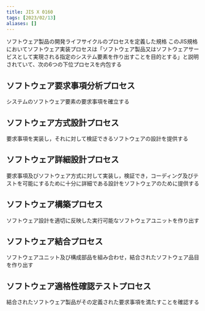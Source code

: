 ```yaml
---
title: JIS X 0160
tags: [2023/02/13]
aliases: []
---
```


ソフトウェア製品の開発ライフサイクルのプロセスを定義した規格
このJIS規格においてソフトウェア実装プロセスは「ソフトウェア製品又はソフトウェアサービスとして実現される指定のシステム要素を作り出すことを目的とする」と説明されていて、次の6つの下位プロセスを内包する

## ソフトウェア要求事項分析プロセス

システムのソフトウェア要素の要求事項を確立する

## ソフトウェア方式設計プロセス

要求事項を実装し，それに対して検証できるソフトウェアの設計を提供する

## ソフトウェア詳細設計プロセス

要求事項及びソフトウェア方式に対して実装し，検証でき，コーディング及びテストを可能にするために十分に詳細である設計をソフトウェアのために提供する

## ソフトウェア構築プロセス

ソフトウェア設計を適切に反映した実行可能なソフトウェアユニットを作り出す

## ソフトウェア結合プロセス

ソフトウェアユニット及び構成部品を組み合わせ，結合されたソフトウェア品目を作り出す

## ソフトウェア適格性確認テストプロセス

結合されたソフトウェア製品がその定義された要求事項を満たすことを確認する
